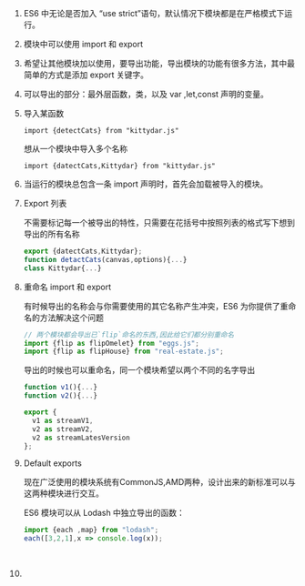1. ES6 中无论是否加入 “use strict”语句，默认情况下模块都是在严格模式下运行。

2. 模块中可以使用 import 和 export

3. 希望让其他模块加以使用，要导出功能，导出模块的功能有很多方法，其中最简单的方式是添加 export 关键字。

4. 可以导出的部分：最外层函数，类，以及 var ,let,const 声明的变量。

5. 导入某函数

   `import {detectCats} from "kittydar.js"`

   想从一个模块中导入多个名称

   `import {datectCats,Kittydar} from "kittydar.js"`

6. 当运行的模块总包含一条 import 声明时，首先会加载被导入的模块。

7. Export 列表

   不需要标记每一个被导出的特性，只需要在花括号中按照列表的格式写下想到导出的所有名称 

   ``` javascript
   export {datectCats,Kittydar};
   function detactCats(canvas,options){...}
   class Kittydar{...}
   ```

8. 重命名 import 和 export

   有时候导出的名称会与你需要使用的其它名称产生冲突，ES6 为你提供了重命名的方法解决这个问题

   ``` javascript
   // 两个模块都会导出已`flip`命名的东西,因此给它们都分别重命名
   import {flip as flipOmelet} from "eggs.js";
   import {flip as flipHouse} from "real-estate.js";
   ```

   导出的时候也可以重命名，同一个模块希望以两个不同的名字导出

   ``` javascript
   function v1(){...}
   function v2(){...}

   export {
     v1 as streamV1,
     v2 as streamV2,
     v2 as streamLatesVersion
   };
   ```

9. Default exports

   现在广泛使用的模块系统有CommonJS,AMD两种，设计出来的新标准可以与这两种模块进行交互。

   ES6 模块可以从 Lodash 中独立导出的函数：

   ``` javascript
   import {each ,map} from "lodash";
   each([3,2,1],x => console.log(x));
   ```

   ​

10. ​

   ​